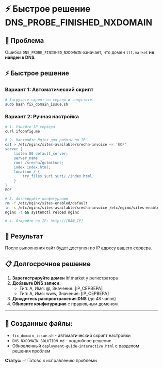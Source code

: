 # ⚡ Быстрое решение DNS_PROBE_FINISHED_NXDOMAIN

## 🚨 Проблема
Ошибка `DNS_PROBE_FINISHED_NXDOMAIN` означает, что домен `ltf.market` **не найден в DNS**.

## ⚡ Быстрое решение

### Вариант 1: Автоматический скрипт
```bash
# Загрузите скрипт на сервер и запустите:
sudo bash fix_domain_issue.sh
```

### Вариант 2: Ручная настройка
```bash
# 1. Узнайте IP сервера
curl ifconfig.me

# 2. Настройте Nginx для работы по IP
cat > /etc/nginx/sites-available/srecha-invoice << 'EOF'
server {
    listen 80 default_server;
    server_name _;
    root /srecha/gotmituns;
    index index.html;
    location / {
        try_files $uri $uri/ /index.html;
    }
}
EOF

# 3. Активируйте конфигурацию
rm -f /etc/nginx/sites-enabled/default
ln -s /etc/nginx/sites-available/srecha-invoice /etc/nginx/sites-enabled/
nginx -t && systemctl reload nginx

# 4. Откройте по IP: http://[ВАШ_IP]
```

## 🎯 Результат
После выполнения сайт будет доступен по IP адресу вашего сервера.

## 📋 Долгосрочное решение
1. **Зарегистрируйте домен** ltf.market у регистратора
2. **Добавьте DNS записи:**
   - Тип: A, Имя: @, Значение: [IP_СЕРВЕРА]
   - Тип: A, Имя: www, Значение: [IP_СЕРВЕРА]
3. **Дождитесь распространения DNS** (до 48 часов)
4. **Обновите конфигурацию** с правильным доменом

---

## 📁 Созданные файлы:
- `fix_domain_issue.sh` - автоматический скрипт настройки
- `DNS_NXDOMAIN_SOLUTION.md` - подробное решение
- Обновленный `deployment-guide-interactive.html` с разделом решения проблем

**Статус:** ✅ Готово к исправлению проблемы
